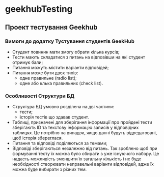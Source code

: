 # geekhubTesting
## Проект тестування Geekhub

### Вимоги до додатку Тустування студентів GeekHub
- Студент повинин мати змогу обрати кілька курсів;
- Тести мають складатися з питань на відповівши на які студент отримує бали;
- Питання можуть містити варіанти відповідей;
- Питання може бути двох типів: 
  - одне правильне (radio list);
  - одне або клька правильних (check list).

### Особливості Структури БД
- Структура БД умовно розділена на дві частини:
  - тести;
  - історія тестів що здавав студент.
- Таблиці, призначені для зберігання інформації про пройдені тести зберігають ID та текстову інформацію записів у відповідних таблицях. Це потрібно на випадок, якщо данні будуть відредаговані, щоб історія збереглася.
- Питання та відповіді поділяються за темами;
- Відповіді зберігаються незалежно від питань. Так зроблено щоб при формуванні тесту їх можна було обирати з уже існуючого набору. Це надасть можливість зменшити їх загальну кількість і не буде необхідності створювати неправельні варіанти відповідей, адже їх можна буде вибирати з різних тем.
